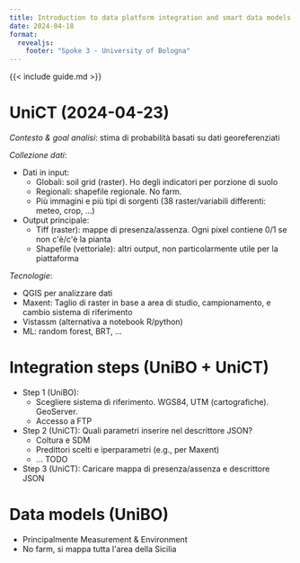 ```yaml
---
title: Introduction to data platform integration and smart data models
date: 2024-04-18
format:
  revealjs: 
    footer: "Spoke 3 - University of Bologna"
---
```


{{< include guide.md >}}

# UniCT (2024-04-23)

*Contesto & goal analisi*: stima di probabilità basati su dati georeferenziati

*Collezione dati*:

- Dati in input:
    - Globali: soil grid (raster). Ho degli indicatori per porzione di suolo
    - Regionali: shapefile regionale. No farm.
    - Più immagini e più tipi di sorgenti (38 raster/variabili differenti: meteo, crop, ...)
- Output principale: 
    - Tiff (raster): mappe di presenza/assenza. Ogni pixel contiene 0/1 se non c'è/c'è la pianta
    - Shapefile (vettoriale): altri output, non particolarmente utile per la piattaforma

*Tecnologie*:

- QGIS per analizzare dati
- Maxent: Taglio di raster in base a area di studio, campionamento, e cambio sistema di riferimento
- Vistassm (alternativa a notebook R/python)
- ML: random forest, BRT, ...

# Integration steps (UniBO + UniCT)

- Step 1 (UniBO):
    - Scegliere sistema di riferimento. WGS84, UTM (cartografiche). GeoServer.
    - Accesso a FTP
- Step 2 (UniCT): Quali parametri inserire nel descrittore JSON?
    - Coltura e SDM
    - Predittori scelti e iperparametri (e.g., per Maxent)
    - ... TODO
- Step 3 (UniCT): Caricare mappa di presenza/assenza e descrittore JSON

# Data models (UniBO)

- Principalmente Measurement & Environment
- No farm, si mappa tutta l'area della Sicilia
